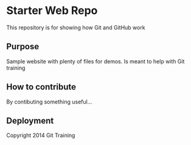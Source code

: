 # Starter Web Repo

This repository is for showing how Git and GitHub work

## Purpose

Sample website with plenty of files for demos. Is meant to help with Git training

## How to contribute

By contibuting something useful...

## Deployment

Copyright 2014 Git Training
